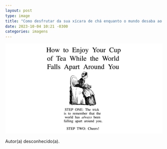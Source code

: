 ```yaml
---
layout: post
type: image
title: "Como desfrutar da sua xícara de chá enquanto o mundo desaba ao seu redor"
date: 2023-10-04 10:21 -0300
categories: imagens
---
```

<p>
	<img class="full-img" src="/assets/2023/como-desfrutar-da-sua-xicara-de-cha.jpg" alt="Ilustração clássica, em preto e branco, de uma senhora sentada, de vestido, com uma xícara de chá. Acima, a frase (em inglês): “Como desfrutar da sua xícara de chá enquanto o mundo acaba ao seu redor:” seguida de dois passos: “Passo 1: O truque é lembrar que o mundo está _sempre_ acabando ao seu redor. Passo 2: Saúde!”">
</p>

Autor(a) desconhecido(a).